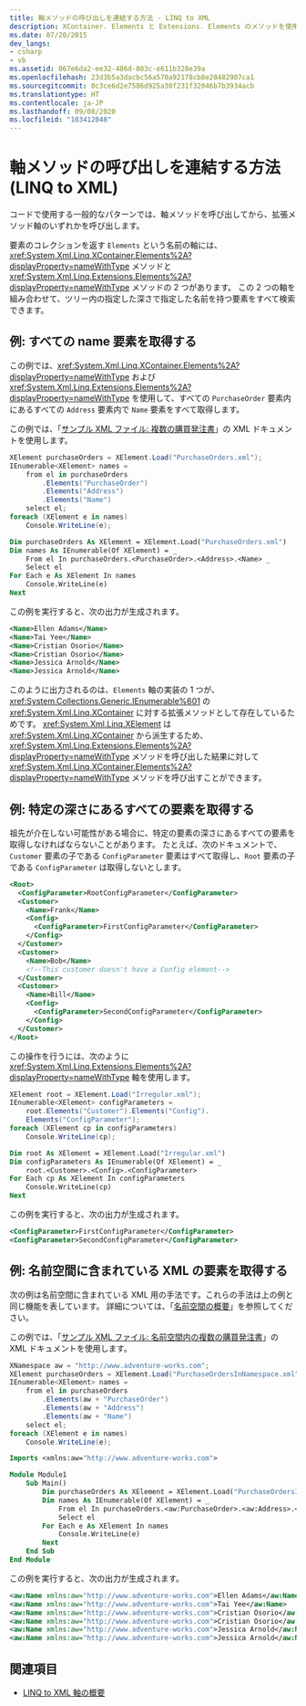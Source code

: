 ```yaml
---
title: 軸メソッドの呼び出しを連結する方法 - LINQ to XML
description: XContainer. Elements と Extensions. Elements のメソッドを使用して、ツリー内の指定した深さで指定した名前を持つ要素をすべて見つける方法について説明します。
ms.date: 07/20/2015
dev_langs:
- csharp
- vb
ms.assetid: 067e6da2-ee32-486d-803c-e611b328e39a
ms.openlocfilehash: 23d3b5a3dacbc56a570a92178cb8e28482907ca1
ms.sourcegitcommit: 0c3ce6d2e7586d925a30f231f32046b7b3934acb
ms.translationtype: HT
ms.contentlocale: ja-JP
ms.lasthandoff: 09/08/2020
ms.locfileid: "103412048"
---
```

# <a name="how-to-chain-axis-method-calls-linq-to-xml"></a>軸メソッドの呼び出しを連結する方法 (LINQ to XML)

コードで使用する一般的なパターンでは、軸メソッドを呼び出してから、拡張メソッド軸のいずれかを呼び出します。

要素のコレクションを返す `Elements` という名前の軸には、<xref:System.Xml.Linq.XContainer.Elements%2A?displayProperty=nameWithType> メソッドと <xref:System.Xml.Linq.Extensions.Elements%2A?displayProperty=nameWithType> メソッドの 2 つがあります。 この 2 つの軸を組み合わせて、ツリー内の指定した深さで指定した名前を持つ要素をすべて検索できます。

## <a name="example-retrieve-all-name-elements"></a>例: すべての name 要素を取得する

この例では、<xref:System.Xml.Linq.XContainer.Elements%2A?displayProperty=nameWithType> および <xref:System.Xml.Linq.Extensions.Elements%2A?displayProperty=nameWithType> を使用して、すべての `PurchaseOrder` 要素内にあるすべての `Address` 要素内で `Name` 要素をすべて取得します。

この例では、「[サンプル XML ファイル: 複数の購買発注書](sample-xml-file-multiple-purchase-orders.md)」の XML ドキュメントを使用します。

```csharp
XElement purchaseOrders = XElement.Load("PurchaseOrders.xml");
IEnumerable<XElement> names =
    from el in purchaseOrders
        .Elements("PurchaseOrder")
        .Elements("Address")
        .Elements("Name")
    select el;
foreach (XElement e in names)
    Console.WriteLine(e);
```

```vb
Dim purchaseOrders As XElement = XElement.Load("PurchaseOrders.xml")
Dim names As IEnumerable(Of XElement) = _
    From el In purchaseOrders.<PurchaseOrder>.<Address>.<Name> _
    Select el
For Each e As XElement In names
    Console.WriteLine(e)
Next
```

この例を実行すると、次の出力が生成されます。

```xml
<Name>Ellen Adams</Name>
<Name>Tai Yee</Name>
<Name>Cristian Osorio</Name>
<Name>Cristian Osorio</Name>
<Name>Jessica Arnold</Name>
<Name>Jessica Arnold</Name>
```

このように出力されるのは、`Elements` 軸の実装の 1 つが、<xref:System.Collections.Generic.IEnumerable%601> の <xref:System.Xml.Linq.XContainer> に対する拡張メソッドとして存在しているためです。 <xref:System.Xml.Linq.XElement> は <xref:System.Xml.Linq.XContainer> から派生するため、<xref:System.Xml.Linq.Extensions.Elements%2A?displayProperty=nameWithType> メソッドを呼び出した結果に対して <xref:System.Xml.Linq.XContainer.Elements%2A?displayProperty=nameWithType> メソッドを呼び出すことができます。

## <a name="example-retrieve-all-elements-at-a-particular-depth"></a>例: 特定の深さにあるすべての要素を取得する

祖先が介在しない可能性がある場合に、特定の要素の深さにあるすべての要素を取得しなければならないことがあります。 たとえば、次のドキュメントで、`Customer` 要素の子である `ConfigParameter` 要素はすべて取得し、`Root` 要素の子である `ConfigParameter` は取得しないとします。

```xml
<Root>
  <ConfigParameter>RootConfigParameter</ConfigParameter>
  <Customer>
    <Name>Frank</Name>
    <Config>
      <ConfigParameter>FirstConfigParameter</ConfigParameter>
    </Config>
  </Customer>
  <Customer>
    <Name>Bob</Name>
    <!--This customer doesn't have a Config element-->
  </Customer>
  <Customer>
    <Name>Bill</Name>
    <Config>
      <ConfigParameter>SecondConfigParameter</ConfigParameter>
    </Config>
  </Customer>
</Root>
```

 この操作を行うには、次のように <xref:System.Xml.Linq.Extensions.Elements%2A?displayProperty=nameWithType> 軸を使用します。

```csharp
XElement root = XElement.Load("Irregular.xml");
IEnumerable<XElement> configParameters =
    root.Elements("Customer").Elements("Config").
    Elements("ConfigParameter");
foreach (XElement cp in configParameters)
    Console.WriteLine(cp);
```

```vb
Dim root As XElement = XElement.Load("Irregular.xml")
Dim configParameters As IEnumerable(Of XElement) = _
    root.<Customer>.<Config>.<ConfigParameter>
For Each cp As XElement In configParameters
    Console.WriteLine(cp)
Next
```

この例を実行すると、次の出力が生成されます。

```xml
<ConfigParameter>FirstConfigParameter</ConfigParameter>
<ConfigParameter>SecondConfigParameter</ConfigParameter>
```

## <a name="example-retrieve-elements-for-xml-thats-in-a-namespace"></a>例: 名前空間に含まれている XML の要素を取得する

次の例は名前空間に含まれている XML 用の手法です。これらの手法は上の例と同じ機能を表しています。 詳細については、「[名前空間の概要](namespaces-overview.md)」を参照してください。

この例では、「[サンプル XML ファイル: 名前空間内の複数の購買発注書](sample-xml-file-multiple-purchase-orders-namespace.md)」の XML ドキュメントを使用します。

```csharp
XNamespace aw = "http://www.adventure-works.com";
XElement purchaseOrders = XElement.Load("PurchaseOrdersInNamespace.xml");
IEnumerable<XElement> names =
    from el in purchaseOrders
        .Elements(aw + "PurchaseOrder")
        .Elements(aw + "Address")
        .Elements(aw + "Name")
    select el;
foreach (XElement e in names)
    Console.WriteLine(e);
```

```vb
Imports <xmlns:aw="http://www.adventure-works.com">

Module Module1
    Sub Main()
        Dim purchaseOrders As XElement = XElement.Load("PurchaseOrdersInNamespace.xml")
        Dim names As IEnumerable(Of XElement) = _
            From el In purchaseOrders.<aw:PurchaseOrder>.<aw:Address>.<aw:Name> _
            Select el
        For Each e As XElement In names
            Console.WriteLine(e)
        Next
    End Sub
End Module
```

この例を実行すると、次の出力が生成されます。

```xml
<aw:Name xmlns:aw="http://www.adventure-works.com">Ellen Adams</aw:Name>
<aw:Name xmlns:aw="http://www.adventure-works.com">Tai Yee</aw:Name>
<aw:Name xmlns:aw="http://www.adventure-works.com">Cristian Osorio</aw:Name>
<aw:Name xmlns:aw="http://www.adventure-works.com">Cristian Osorio</aw:Name>
<aw:Name xmlns:aw="http://www.adventure-works.com">Jessica Arnold</aw:Name>
<aw:Name xmlns:aw="http://www.adventure-works.com">Jessica Arnold</aw:Name>
```

## <a name="see-also"></a>関連項目

- [LINQ to XML 軸の概要](linq-xml-axes-overview.md)
